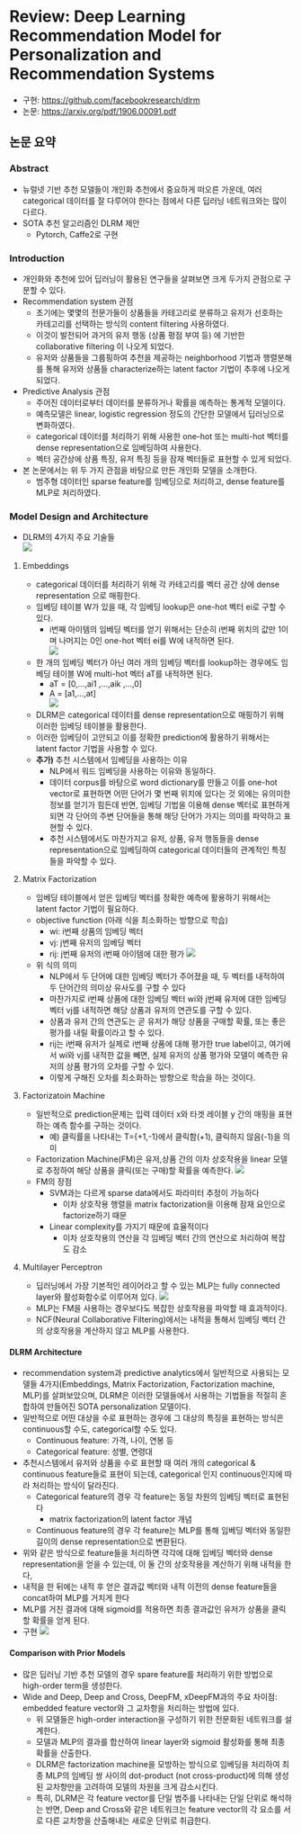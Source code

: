 # Review: Deep Learning Recommendation Model for Personalization and Recommendation Systems
- 구현: https://github.com/facebookresearch/dlrm
- 논문: https://arxiv.org/pdf/1906.00091.pdf

## 논문 요약
### Abstract
- 뉴럴넷 기반 추천 모델들이 개인화 추천에서 중요하게 떠오른 가운데, 여러 categorical 데이터를 잘 다루어야 한다는 점에서 다른 딥러닝 네트워크와는 많이 다르다.
- SOTA 추천 알고리즘인 DLRM 제안
    - Pytorch, Caffe2로 구현

### Introduction
- 개인화와 추천에 있어 딥러닝이 활용된 연구들을 살펴보면 크게 두가지 관점으로 구분할 수 있다.
- Recommendation system 관점
    - 초기에는 몇몇의 전문가들이 상품들을 카테고리로 분류하고 유저가 선호하는 카테고리를 선택하는 방식의 content filtering 사용하였다.
	- 이것이 발전되어 과거의 유저 행동 (상품 평점 부여 등) 에 기반한 collaborative filtering 이 나오게 되었다.
	- 유저와 상품들을 그룹핑하여 추천을 제공하는 neighborhood 기법과 행렬분해를 통해 유저와 상품들 characterize하는 latent factor 기법이 추후에 나오게 되었다.
- Predictive Analysis 관점
	- 주어진 데이터로부터 데이터를 분류하거나 확률을 예측하는 통계적 모델이다.
	- 예측모델은 linear, logistic regression 정도의 간단한 모델에서 딥러닝으로 변화하였다.
	- categorical 데이터를 처리하기 위해 사용한 one-hot 또는 multi-hot 벡터를 dense representation으로 임베딩하여 사용한다.
	- 벡터 공간상에 상품 특징, 유저 특징 등을 잠재 벡터들로 표현할 수 있게 되었다.
- 본 논문에서는 위 두 가지 관점을 바탕으로 만든 개인화 모델을 소개한다.
	- 범주형 데이터인 sparse feature를 임베딩으로 처리하고, dense feature를 MLP로 처리하였다.

### Model Design and Architecture
- DLRM의 4가지 주요 기술들    
	![](images/image1.png)

1. Embeddings
	- categorical 데이터를 처리하기 위해 각 카테고리를 벡터 공간 상에 dense representation 으로 매핑한다.
	- 임베딩 테이블 W가 있을 때, 각 임베딩 lookup은 one-hot 벡터 ei로 구할 수 있다.
		- i번째 아이템의 임베딩 벡터를 얻기 위해서는 단순히 i번째 위치의 값만 1이며 나머지는 0인 one-hot 벡터 ei를 W에 내적하면 된다.  
		![](images/expression1.png)
	- 한 개의 임베딩 벡터가 아닌 여러 개의 임베딩 벡터를 lookup하는 경우에도 임베딩 테이블 W에 multi-hot 벡터 aT를 내적하면 된다.
		- aT = [0,...,ai1 ,...,aik ,...,0]
		- A = [a1,...,at]  
		![](images/expression2.png)
	- DLRM은 categorical 데이터를 dense representation으로 매핑하기 위해 이러한 임베딩 테이블을 활용한다.
	- 이러한 임베딩이 고안되고 이를 정확한 prediction에 활용하기 위해서는 latent factor 기법을 사용할 수 있다.
	- **추가)** 추천 시스템에서 임베딩을 사용하는 이유
		- NLP에서 워드 임베딩을 사용하는 이유와 동일하다.
		- 데이터 corpus를 바탕으로 word dictionary를 만들고 이를 one-hot vector로 표현하면 어떤 단어가 몇 번째 위치에 있다는 것 외에는 유의미한 정보를 얻기가 힘든데 반면, 임베딩 기법을 이용해 dense 벡터로 표현하게 되면 각 단어의 주변 단어들을 통해 해당 단어가 가지는 의미를 파악하고 표현할 수 있다.
		- 추천 시스템에서도 마찬가지고 유저, 상품, 유저 행동들을 dense representation으로 임베딩하여 categorical 데이터들의 관계적인 특징들을 파악할 수 있다.

2. Matrix Factorization
	- 임베딩 테이블에서 얻은 임베딩 벡터를 정확한 예측에 활용하기 위해서는 latent factor 기법이 필요하다.
	- objective function (아래 식을 최소화하는 방향으로 학습)
		- wi: i번째 상품의 임베딩 벡터
		- vj: j번째 유저의 임베딩 벡터
		- rij: j번째 유저의 i번째 아이템에 대한 평가 
		![](images/expression3.png)
	- 위 식의 의미
		- NLP에서 두 단어에 대한 임베딩 벡터가 주어졌을 때, 두 벡터를 내적하여 두 단어간의 의미상 유사도를 구할 수 있다
		- 마찬가지로 i번째 상품에 대한 임베딩 벡터 wi와 j번째 유저에 대한 임베딩 벡터 vj를 내적하면 해당 상품과 유저의 연관도를 구할 수 있다.
		- 상품과 유저 간의 연관도는 곧 유저가 해당 상품을 구매할 확률, 또는 좋은 평가를 내릴 확률이라고 할 수 있다.
		- rij는 i번째 유저가 실제로 i번째 상품에 대해 평가한 true label이고, 여기에서 wi와 vj를 내적한 값을 빼면, 실제 유저의 상품 평가와 모델이 예측한 유저의 상품 평가의 오차를 구할 수 있다.
		- 이렇게 구해진 오차를 최소화하는 방향으로 학습을 하는 것이다.

3. Factorizatoin Machine
	- 일반적으로 prediction문제는 입력 데이터 x와 타겟 레이블 y 간의 매핑을 표현하는 예측 함수를 구하는 것이다.
		- 예) 클릭률을 나타내는 T={+1,-1}에서 클릭함(+1), 클릭하지 않음(-1)을 의미
	- Factorization Machine(FM)은 유저,상품 간의 이차 상호작용을 linear 모델로 추정하여 해당 상품을 클릭(또는 구매)할 확률을 예측한다.
		![](images/expression4.png)
	- FM의 장점
		- SVM과는 다르게 sparse data에서도 파라미터 추정이 가능하다
			- 이차 상호작용 행렬을 matrix factorization을 이용해 잠재 요인으로 factorize하기 때문
		- Linear complexity를 가지기 때문에 효율적이다
			- 이차 상호작용의 연산을 각 임베딩 벡터 간의 연산으로 처리하여 복잡도 감소

4. Multilayer Perceptron
	- 딥러닝에서 가장 기본적인 레이어라고 할 수 있는 MLP는 fully connected layer와 활성화함수로 이루어져 있다.
		![](images/expression5.png)
	- MLP는 FM을 사용하는 경우보다도 복잡한 상호작용을 파악할 때 효과적이다.
	- NCF(Neural Collaborative Filtering)에서는 내적을 통해서 임베딩 벡터 간의 상호작용을 계산하지 않고 MLP를 사용한다.


#### DLRM Architecture
- recommendation system과 predictive analytics에서 일반적으로 사용되는 모델들 4가지(Embeddings, Matrix Factorization, Factorization machine, MLP)를 살펴보았으며, DLRM은 이러한 모델들에서 사용하는 기법들을 적절히 혼합하여 만들어진 SOTA personalization 모델이다.
- 일반적으로 어떤 대상을 수로 표현하는 경우에 그 대상의 특징을 표현하는 방식은 continuous할 수도, categorical할 수도 있다.
	- Continuous feature: 가격, 나이, 연봉 등
	- Categorical feature: 성별, 연령대
- 추천시스템에서 유저와 상품을 수로 표현할 때 여러 개의 categorical & continuous feature들로 표현이 되는데, categorical 인지 continuous인지에 따라 처리하는 방식이 달라진다.
	- Categorical feature의 경우 각 feature는 동일 차원의 임베딩 벡터로 표현된다
		- matrix factorization의 latent factor 개념
	- Continuous feature의 경우 각 feature는 MLP를 통해 임베딩 벡터와 동일한 길이의 dense representation으로 변환된다.
- 위와 같은 방식으로 feature들을 처리하면 각각에 대해 임베딩 벡터와 dense representation을 얻을 수 있는데, 이 둘 간의 상호작용을 계산하기 위해 내적을 한다,
- 내적을 한 뒤에는 내적 후 얻은 결과값 벡터와 내적 이전의 dense feature들을 concat하여 MLP를 거치게 한다
- MLP를 거친 결과에 대해 sigmoid를 적용하면 최종 결과값인 유저가 상품을 클릭할 확률을 얻게 된다.
- 구현
	![](images/image2.png)

#### Comparison with Prior Models
- 많은 딥러닝 기반 추천 모델의 경우 spare feature를 처리하기 위한 방법으로 high-order term을 생성한다.
- Wide and Deep, Deep and Cross, DeepFM, xDeepFM과의 주요 차이점: embedded feature vector와 그 교차항을 처리하는 방법에 있다.
	- 위 모델들은 high-order interaction을 구성하기 위한 전문화된 네트워크를 설계한다.
	- 모델과 MLP의 결과를 합산하여 linear layer와 sigmoid 활성화를 통해 최종 확률을 산출한다.
	- DLRM은 factorization machine을 모방하는 방식으로 임베딩을 처리하여 최종 MLP의 임베딩 쌍 사이의 dot-product (not cross-product)에 의해 생성된 교차항만을 고려하여 모델의 차원을 크게 감소시킨다.
	- 특히, DLRM은 각 feature vector를 단일 범주를 나타내는 단일 단위로 해석하는 반면, Deep and Cross와 같은 네트워크는 feature vector의 각 요소를 서로 다른 교차항을 산출해내는 새로운 단위로 취급한다.